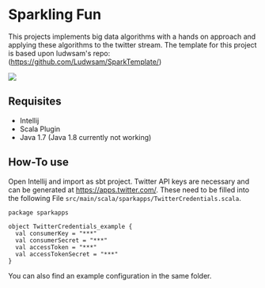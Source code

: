 # Sparkling Fun



This projects implements big data algorithms with a hands on approach and applying these algorithms to the twitter stream. 
The template for this project is based upon ludwsam's repo: (https://github.com/Ludwsam/SparkTemplate/)

![](https://raw.githubusercontent.com/wiki/ktugan/SparklingFun/screenshot-running.png)

## Requisites
- Intellij
- Scala Plugin
- Java 1.7 (Java 1.8 currently not working)

## How-To use
Open Intellij and import as sbt project. Twitter API keys are necessary and can be generated at <https://apps.twitter.com/>.
These need to be filled into the following File ```src/main/scala/sparkapps/TwitterCredentials.scala```.
```
package sparkapps

object TwitterCredentials_example {
  val consumerKey = "***"
  val consumerSecret = "***"
  val accessToken = "***"
  val accessTokenSecret = "***"
}
```

You can also find an example configuration in the same folder.
